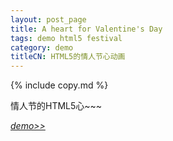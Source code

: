 ```yaml
---
layout: post_page
title: A heart for Valentine's Day
tags: demo html5 festival
category: demo
titleCN: HTML5的情人节心动画
---
```


{% include copy.md %}

情人节的HTML5心~~~

[_demo>>_](demo/2014-02-13-A-Heart-For-Valentine's-Day/index.html)
